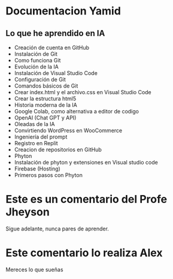 # Documentacion Yamid
## Lo que he aprendido en IA

* Creación de cuenta en GitHub
* Instalación de Git
* Como funciona Git
* Evolución de la IA
* Instalación de Visual Studio Code
* Configuración de Git
* Comandos básicos de Git
* Crear index.html y el archivo.css en Visual Studio Code
* Crear la estructura html5
* Historia moderna de la IA
* Google Colab, como alternativa a editor de codigo
* OpenAI (Chat GPT y API)
* Oleadas de la IA
* Convirtiendo WordPress en WooCommerce
* Ingeniería del prompt
* Registro en Replit
* Creacion de repositorios en GitHub
* Phyton
* Instalación de phyton y extensiones en Visual studio code
* Firebase (Hosting)
* Primeros pasos con Phyton

# Este es un comentario del Profe Jheyson

Sigue adelante, nunca pares de aprender.

# Este comentario lo realiza Alex

Mereces lo que sueñas


